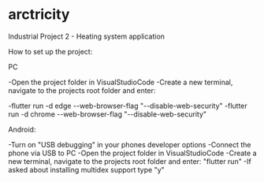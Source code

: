 # arctricity
 Industrial Project 2 - Heating system application

How to set up the project:

PC

-Open the project folder in VisualStudioCode
-Create a new terminal, navigate to the projects root folder and enter:

-flutter run -d edge --web-browser-flag "--disable-web-security"
-flutter run -d chrome --web-browser-flag "--disable-web-security"


Android:

-Turn on "USB debugging" in your phones developer options
-Connect the phone via USB to PC
-Open the project folder in VisualStudioCode
-Create a new terminal, navigate to the projects root folder and enter:
 "flutter run"
-If asked about installing multidex support type "y"
